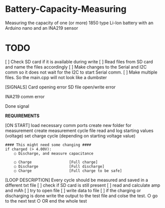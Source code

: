 # Battery-Capacity-Measuring
Measuring the capacity of one (or more) 1850 type Li-Ion battery with an Arduino nano and an INA219 sensor

# TODO
[ ] Check SD card if it is available during write
[ ] Read files from SD card and name the files accordingly
[ ] Make changes to the Serial and I2C comm so it does not wait for the I2C to start Serial comm.
[ ] Make multiple files. So the main.cpp will not look like a dumbster

[SIGNALS]
Card opening error
SD file open/write error
  
INA219 comm error

Done signal

****REQUIREMENTS****

[ON START]
    load necessary comm ports
    create new folder for measurement
    create measurement cycle file
    read and log starting values (voltage)
    set charge cycle (depending on starting voltage value)

    #### This might need some changing ####
    if charged (> 4.00V):
        ○ Discharge, and measure capacitance

        ○ Charge                 [Full charge]
        ○ Discharge              [Full discharge]
        ○ Charge                 [Full charge to be safe]

[LOOP DESCRIPTION]
    Every cycle should be measured and saved in a different txt file
    [ ] check if SD card is still present
    [ ] read and calculate amp and mAh
    [ ] try to open file
    [ ] write data to file
    [ ] if the charging or discharging is done write the output to the test file and colse the test.
        ○ go to the next test
        ○ OR end the whole test